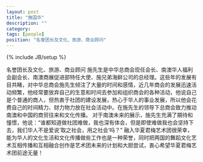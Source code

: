 ```yaml
---
layout: post
title: "施国华"
description: ""
category: 
tags: [people]
position: "名誉团长及文化、旅游、商业顾问"
---
```

{% include JB/setup %}

名誉团长及文化、旅游、商业顾问
施先生是中华总商会现任会长、南澳华人福利会副会长、南澳商展促进部特任大使、施兄弟海鲜公司的总经理。这些年的发展有目共睹，对中华总商会施先生倾注了大量的时间和感情，近几年商会的发展迅速活动频繁，他经常要放弃自己的生意和时间去参加和组织商会的各种活动，他说自己是个普通的商人，但热衷于社团的建设发展，热心于华人的事业发展，所以他会花费自己的时间精力、财力物力放在社会活动中。在施先生的领导下总商会致力推动南澳和中国的商贸往来和文化传播。
对于南澳未来的展示，施先生充满了期待和憧憬，他说：“谁都知道做社团难做，我也深有体会，但是即使难做我也会坚持下去，我们华人不是爱说‘取之社会，用之社会’吗？”
融入华夏君梅艺术团很荣幸，能为华人的文化生活和文化传播做些工作也是一种荣誉，同时把两国的舞蹈文化艺术互相传播和互相融合创作是艺术团未来的计划和大胆尝试，衷心希望华夏君梅艺术团前途无量！
